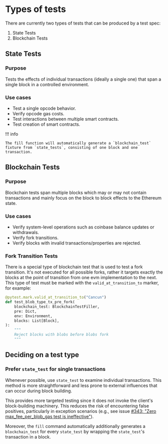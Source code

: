 # Types of tests

There are currently two types of tests that can be produced by a test spec:

1. State Tests
2. Blockchain Tests

## State Tests

### Purpose

Tests the effects of individual transactions (ideally a single one) that span a single block in a controlled environment.

### Use cases

- Test a single opcode behavior.
- Verify opcode gas costs.
- Test interactions between multiple smart contracts.
- Test creation of smart contracts.

!!! info

    The fill function will automatically generate a `blockchain_test` fixture from `state_tests`, consisting of one block and one transaction.

## Blockchain Tests

### Purpose

Blockchain tests span multiple blocks which may or may not contain transactions and mainly focus on the block to block effects to the Ethereum state.

### Use cases

- Verify system-level operations such as coinbase balance updates or withdrawals.
- Verify fork transitions.
- Verify blocks with invalid transactions/properties are rejected.

### Fork Transition Tests

There is a special type of blockchain test that is used to test a fork transition. It's not executed for all possible forks, rather it targets exactly the blocks at the point of transition from one evm implementation to the next. This type of test must be marked with the `valid_at_transition_to` marker, for example:

```python
@pytest.mark.valid_at_transition_to("Cancun")
def test_blob_type_tx_pre_fork(
    blockchain_test: BlockchainTestFiller,
    pre: Dict,
    env: Environment,
    blocks: List[Block],
):
    """
    Reject blocks with blobs before blobs fork
    """
```

## Deciding on a test type

### Prefer `state_test` for single transactions

Whenever possible, use `state_test` to examine individual transactions. This method is more straightforward and less prone to external influences that can occur during block building.

This provides more targeted testing since it does not invoke the client's block-building machinery. This reduces the risk of encountering false positives, particularly in exception scenarios (e.g., see issue [#343: "Zero max_fee_per_blob_gas test is ineffective"](https://github.com/ethereum/execution-spec-tests/issues/343)).

Moreover, the `fill` command automatically additionally generates a `blockchain_test` for every `state_test` by wrapping the `state_test`'s transaction in a block.
